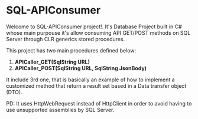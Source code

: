 # SQL-APIConsumer
Welcome to SQL-APIConsumer project!. It's Database Project built in C# whose main purpouse it's allow consuming API GET/POST methods on SQL Server through CLR generics stored procedures.

This project has two main procedures defined below:

1. **APICaller_GET(SqlString URL)**
1. **APICaller_POST(SqlString URL, SqlString JsonBody)**

It include 3rd one, that is basically an example of how to implement a customized method that return a result set based in a Data transfer object (DTO).

PD:
It uses HttpWebRequest instead of HttpClient in order to avoid having to use unsupported assemblies by SQL Server.
